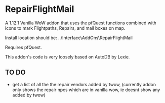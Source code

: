 # RepairFlightMail
A 1.12.1 Vanilla WoW addon that uses the pfQuest functions combined with icons to mark Flightpaths, Repairs, and mail boxes on map.  

Install location should be: ..\Interface\AddOns\RepairFlightMail

Requires pfQuest.  

This addon's code is very loosely based on AutoDB by Lexie.  


## TO DO

- get a list of all the the repair vendors added by twow, (currently addon only shows the repair npcs which are in vanilla wow, ie doesnt show any added by twow)